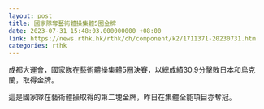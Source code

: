 ```yaml
---
layout: post
title: 國家隊奪藝術體操集體5圈金牌
date: 2023-07-31 15:48:03.000000000 +08:00
link: https://news.rthk.hk/rthk/ch/component/k2/1711371-20230731.htm
categories: rthk
---
```


成都大運會，國家隊在藝術體操集體5圈決賽，以總成績30.9分擊敗日本和烏克蘭，取得金牌。

這是國家隊在藝術體操取得的第二塊金牌，昨日在集體全能項目亦奪冠。
